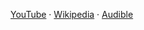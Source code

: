 [YouTube][1] · [Wikipedia][2] · [Audible][3]

[1]: https://www.youtube.com/results?search_query=A+Short+History+of+Nearly+Everything
[2]: https://en.wikipedia.org/wiki/A_Short_History_of_Nearly_Everything
[3]: https://www.audible.com/pd/A-Short-History-of-Nearly-Everything-Audiobook/B002V0KFPW